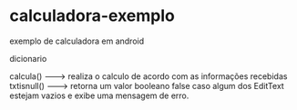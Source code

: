 # calculadora-exemplo
exemplo de calculadora em android

dicionario

calcula() ---> realiza o calculo de acordo com as informações recebidas
txtisnull() ---> retorna um valor booleano false caso algum dos EditText estejam vazios e exibe uma mensagem de erro.

